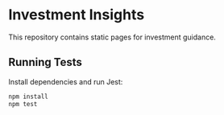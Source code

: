 # Investment Insights

This repository contains static pages for investment guidance.

## Running Tests

Install dependencies and run Jest:

```bash
npm install
npm test
```
